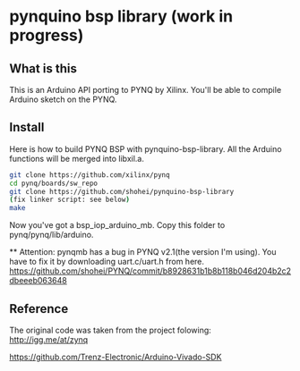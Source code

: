 # pynquino bsp library (work in progress)
## What is this
This is an Arduino API porting to PYNQ by Xilinx. You'll be able to compile Arduino sketch on the PYNQ.

## Install 
Here is how to build PYNQ BSP with pynquino-bsp-library. All the Arduino functions will be merged into libxil.a.
```sh
git clone https://github.com/xilinx/pynq
cd pynq/boards/sw_repo
git clone https://github.com/shohei/pynquino-bsp-library
(fix linker script: see below)
make
```
Now you've got a bsp_iop_arduino_mb. Copy this folder to pynq/pynq/lib/arduino.

** Attention: pynqmb has a bug in PYNQ v2.1(the version I'm using). You have to fix it by downloading uart.c/uart.h from here.
https://github.com/shohei/PYNQ/commit/b8928631b1b8b118b046d204b2c2dbeeeb063648

## Reference
The original code was taken from the project folowing:
http://igg.me/at/zynq

https://github.com/Trenz-Electronic/Arduino-Vivado-SDK
